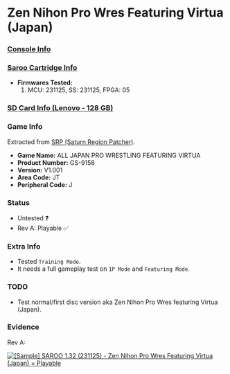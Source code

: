 # Zen Nihon Pro Wres Featuring Virtua (Japan)

### [Console Info](../../../../Info/Consoles/VA13/README.md)

### [Saroo Cartridge Info](../../../../Info/Cartridges/RetroGameParadiseStore/1.32F/README.md)

- <b>Firmwares Tested:</b>
  1. MCU: 231125, SS: 231125, FPGA: 05

### [SD Card Info (Lenovo - 128 GB)](../../../../Info/SdCards/Lenovo/128GB/README.md)

### Game Info

Extracted from [SRP (Saturn Region Patcher)](https://segaxtreme.net/resources/saturn-region-patcher.81/download).

- <b>Game Name:</b> ALL JAPAN PRO WRESTLING FEATURING VIRTUA
- <b>Product Number:</b> GS-9158
- <b>Version:</b> V1.001
- <b>Area Code:</b> JT
- <b>Peripheral Code:</b> J

### Status

- Untested :question:
- Rev A: Playable :white_check_mark:

### Extra Info

- Tested `Training Mode`.
- It needs a full gameplay test on `1P Mode` and `Featuring Mode`.

### TODO

- Test normal/first disc version aka Zen Nihon Pro Wres featuring Virtua (Japan).

### Evidence

Rev A:

[![[Sample] SAROO 1.32 (231125) - Zen Nihon Pro Wres Featuring Virtua (Japan) = Playable](https://img.youtube.com/vi/BztaLskZ7Ow/0.jpg)](https://www.youtube.com/watch?v=BztaLskZ7Ow)
